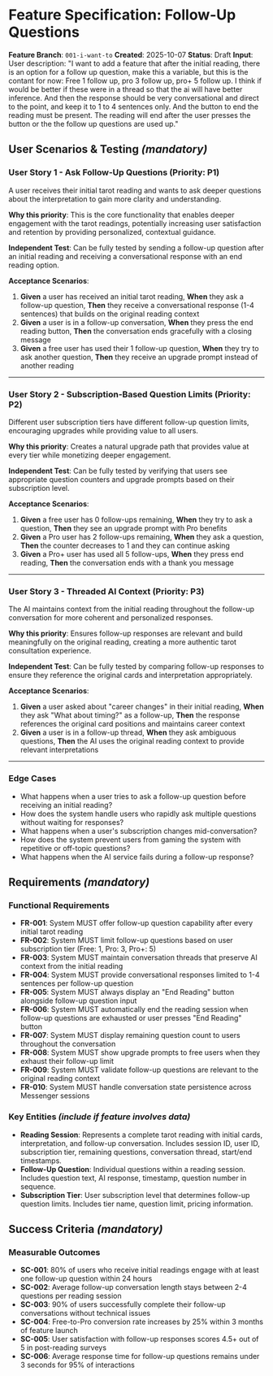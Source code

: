 # Feature Specification: Follow-Up Questions

**Feature Branch**: `001-i-want-to`
**Created**: 2025-10-07
**Status**: Draft
**Input**: User description: "I want to add a feature that after the initial reading, there is an option for a follow up question, make this a variable, but this is the contant for now: Free 1 follow up, pro 3 follow up, pro+ 5 follow up. I think if would be better if these were in a thread so that the ai will have better inference. And then the response should be very conversational and direct to the point, and keep it to 1 to 4 sentences only. And the button to end the reading must be present. The reading will end after the user presses the button or the the follow up questions are used up."

## User Scenarios & Testing _(mandatory)_

### User Story 1 - Ask Follow-Up Questions (Priority: P1)

A user receives their initial tarot reading and wants to ask deeper questions about the interpretation to gain more clarity and understanding.

**Why this priority**: This is the core functionality that enables deeper engagement with the tarot readings, potentially increasing user satisfaction and retention by providing personalized, contextual guidance.

**Independent Test**: Can be fully tested by sending a follow-up question after an initial reading and receiving a conversational response with an end reading option.

**Acceptance Scenarios**:

1. **Given** a user has received an initial tarot reading, **When** they ask a follow-up question, **Then** they receive a conversational response (1-4 sentences) that builds on the original reading context
2. **Given** a user is in a follow-up conversation, **When** they press the end reading button, **Then** the conversation ends gracefully with a closing message
3. **Given** a free user has used their 1 follow-up question, **When** they try to ask another question, **Then** they receive an upgrade prompt instead of another reading

---

### User Story 2 - Subscription-Based Question Limits (Priority: P2)

Different user subscription tiers have different follow-up question limits, encouraging upgrades while providing value to all users.

**Why this priority**: Creates a natural upgrade path that provides value at every tier while monetizing deeper engagement.

**Independent Test**: Can be fully tested by verifying that users see appropriate question counters and upgrade prompts based on their subscription level.

**Acceptance Scenarios**:

1. **Given** a free user has 0 follow-ups remaining, **When** they try to ask a question, **Then** they see an upgrade prompt with Pro benefits
2. **Given** a Pro user has 2 follow-ups remaining, **When** they ask a question, **Then** the counter decreases to 1 and they can continue asking
3. **Given** a Pro+ user has used all 5 follow-ups, **When** they press end reading, **Then** the conversation ends with a thank you message

---

### User Story 3 - Threaded AI Context (Priority: P3)

The AI maintains context from the initial reading throughout the follow-up conversation for more coherent and personalized responses.

**Why this priority**: Ensures follow-up responses are relevant and build meaningfully on the original reading, creating a more authentic tarot consultation experience.

**Independent Test**: Can be fully tested by comparing follow-up responses to ensure they reference the original cards and interpretation appropriately.

**Acceptance Scenarios**:

1. **Given** a user asked about "career changes" in their initial reading, **When** they ask "What about timing?" as a follow-up, **Then** the response references the original card positions and maintains career context
2. **Given** a user is in a follow-up thread, **When** they ask ambiguous questions, **Then** the AI uses the original reading context to provide relevant interpretations

---

### Edge Cases

- What happens when a user tries to ask a follow-up question before receiving an initial reading?
- How does the system handle users who rapidly ask multiple questions without waiting for responses?
- What happens when a user's subscription changes mid-conversation?
- How does the system prevent users from gaming the system with repetitive or off-topic questions?
- What happens when the AI service fails during a follow-up response?

## Requirements _(mandatory)_

### Functional Requirements

- **FR-001**: System MUST offer follow-up question capability after every initial tarot reading
- **FR-002**: System MUST limit follow-up questions based on user subscription tier (Free: 1, Pro: 3, Pro+: 5)
- **FR-003**: System MUST maintain conversation threads that preserve AI context from the initial reading
- **FR-004**: System MUST provide conversational responses limited to 1-4 sentences per follow-up question
- **FR-005**: System MUST always display an "End Reading" button alongside follow-up question input
- **FR-006**: System MUST automatically end the reading session when follow-up questions are exhausted or user presses "End Reading" button
- **FR-007**: System MUST display remaining question count to users throughout the conversation
- **FR-008**: System MUST show upgrade prompts to free users when they exhaust their follow-up limit
- **FR-009**: System MUST validate follow-up questions are relevant to the original reading context
- **FR-010**: System MUST handle conversation state persistence across Messenger sessions

### Key Entities _(include if feature involves data)_

- **Reading Session**: Represents a complete tarot reading with initial cards, interpretation, and follow-up conversation. Includes session ID, user ID, subscription tier, remaining questions, conversation thread, start/end timestamps.
- **Follow-Up Question**: Individual questions within a reading session. Includes question text, AI response, timestamp, question number in sequence.
- **Subscription Tier**: User subscription level that determines follow-up question limits. Includes tier name, question limit, pricing information.

## Success Criteria _(mandatory)_

### Measurable Outcomes

- **SC-001**: 80% of users who receive initial readings engage with at least one follow-up question within 24 hours
- **SC-002**: Average follow-up conversation length stays between 2-4 questions per reading session
- **SC-003**: 90% of users successfully complete their follow-up conversations without technical issues
- **SC-004**: Free-to-Pro conversion rate increases by 25% within 3 months of feature launch
- **SC-005**: User satisfaction with follow-up responses scores 4.5+ out of 5 in post-reading surveys
- **SC-006**: Average response time for follow-up questions remains under 3 seconds for 95% of interactions
